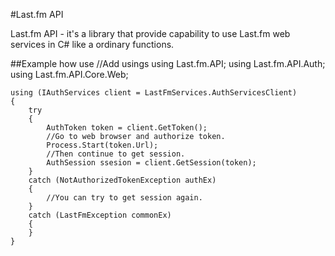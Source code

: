 #Last.fm API

Last.fm API - it's a library that provide capability to use Last.fm web services in C# like a ordinary functions.

##Example how use
    //Add usings
    using Last.fm.API;
    using Last.fm.API.Auth;
    using Last.fm.API.Core.Web;
    
    using (IAuthServices client = LastFmServices.AuthServicesClient)
    {
        try
        {
            AuthToken token = client.GetToken();
            //Go to web browser and authorize token.
            Process.Start(token.Url);
            //Then continue to get session.
            AuthSession ssesion = client.GetSession(token);
        }
        catch (NotAuthorizedTokenException authEx)
        {
            //You can try to get session again.
        }
        catch (LastFmException commonEx)
        {
        }
    }
